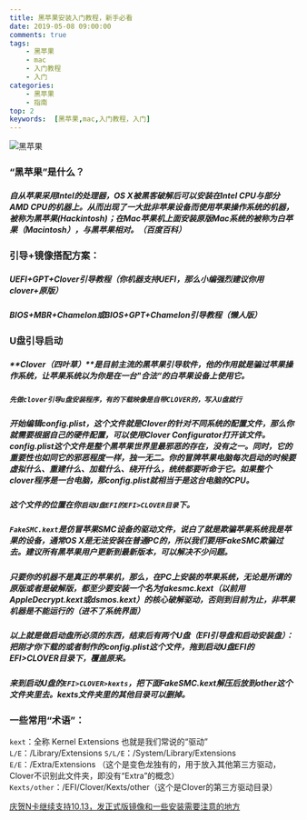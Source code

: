 ```yaml
---
title: 黑苹果安装入门教程，新手必看
date: 2019-05-08 09:00:00
comments: true
tags:
    - 黑苹果
    - mac
    - 入门教程
    - 入门
categories:
	- 黑苹果
	- 指南
top: 2
keywords:  [黑苹果,mac,入门教程，入门]
---
```


![黑苹果](https://pic.rmb.bdstatic.com/2d0fae09224780bdb81d9341ea5a8bb2.jpeg)


<!-- more -->

### “黑苹果”是什么？

##### 自从苹果采用Intel的处理器，OS X被黑客破解后可以安装在Intel CPU与部分AMD CPU的机器上。从而出现了一大批非苹果设备而使用苹果操作系统的机器，被称为黑苹果(Hackintosh)；在Mac苹果机上面安装原版Mac系统的被称为白苹果（Macintosh），与黑苹果相对。（百度百科）

### 引导+镜像搭配方案：

##### UEFI+GPT+Clover引导教程（你机器支持UEFI，那么小编强烈建议你用clover+原版）

##### BIOS+MBR+Chamelon或BIOS+GPT+Chamelon引导教程（懒人版）

### U盘引导启动

##### **Clover（四叶草）**是目前主流的黑苹果引导软件，他的作用就是骗过苹果操作系统，让苹果系统以为你是在一台"合法“的白苹果设备上使用它。

##### <code>先做clover引导u盘安装程序，有的下载映像是自带CLOVER的，写入U盘就行</code>

##### 开始编辑config.plist，这个文件就是Clover的针对不同系统的配置文件，那么你就需要根据自己的硬件配置，可以使用Clover Configurator打开该文件。config.plist这个文件是整个黑苹果世界里最邪恶的存在，没有之一。同时，它的重要性也如同它的邪恶程度一样，独一无二。你的冒牌苹果电脑每次启动的时候要虚拟什么、重建什么、加载什么、绕开什么，统统都要听命于它。如果整个clover程序是一台电脑，那config.plist就相当于是这台电脑的CPU。

##### 这个文件的位置在你<code>启动U盘EFI的EFI>CLOVER目录</code>下。

##### <code>FakeSMC.kext</code>是仿冒苹果SMC设备的驱动文件，说白了就是欺骗苹果系统我是苹果的设备，通常OS X是无法安装在普通PC的，所以我们要用FakeSMC欺骗过去。建议所有黑苹果用户更新到最新版本，可以解决不少问题。

##### 只要你的机器不是真正的苹果机，那么，在PC上安装的苹果系统，无论是所谓的原版或者是破解版，都至少要安装一个名为fakesmc.kext（以前用AppleDecrypt.kext或dsmos.kext）的核心破解驱动，否则到目前为止，非苹果机器是不能运行的（进不了系统界面）

##### 以上就是做启动盘所必须的东西，结束后有两个U盘（EFI引导盘和启动安装盘）：把刚才你下载的或者制作的config.plist这个文件，拖到启动U盘EFI的EFI>CLOVER目录下，覆盖原来。

##### 来到启动U盘的<code>EFI>CLOVER>kexts</code>，把下面FakeSMC.kext解压后放到other这个文件夹里去。kexts文件夹里的其他目录可以删掉。

### 一些常用“术语”：
<code>kext</code>：全称 Kernel Extensions 也就是我们常说的“驱动”
<code>L/E</code>：/Library/Extensions
<code>S/L/E</code>：/System/Library/Extensions
<code>E/E</code>：/Extra/Extensions （这个是变色龙独有的，用于放入其他第三方驱动，Clover不识别此文件夹，即没有“Extra”的概念）
<code>Kexts/other</code>：/EFI/Clover/Kexts/other（这个是Clover的第三方驱动目录）

[庆贺N卡继续支持10.13，发正式版镜像和一些安装需要注意的地方](http://bbs.pcbeta.com/viewthread-1759895-1-1.html)